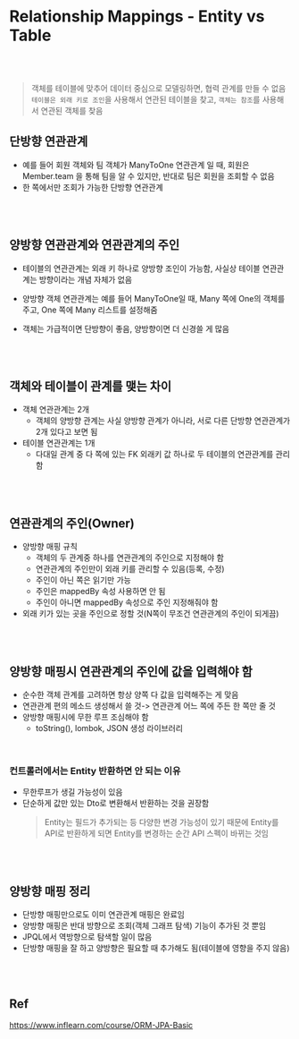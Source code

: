 # Relationship Mappings - Entity vs Table

<br>
<br>


> 객체를 테이블에 맞추어 데이터 중심으로 모델링하면, 협력 관계를 만들 수 없음  
> `테이블은 외래 키로 조인`을 사용해서 연관된 테이블을 찾고, `객체는 참조`를 사용해서 연관된 객체를 찾음


## 단방향 연관관계
* 예를 들어 회원 객체와 팀 객체가 ManyToOne 연관관계 일 때, 회원은 Member.team 을 통해 팀을 알 수 있지만, 반대로 팀은 회원을 조회할 수 없음
* 한 쪽에서만 조회가 가능한 단방향 연관관계



<br>
<br>


## 양방향 연관관계와 연관관계의 주인
* 테이블의 연관관계는 외래 키 하나로 양방향 조인이 가능함, 사실상 테이블 연관관계는 방향이라는 개념 자체가 없음
* 양방향 객체 연관관계는 예를 들어 ManyToOne일 때, Many 쪽에 One의 객체를 주고, One 쪽에 Many 리스트를 설정해줌


* 객체는 가급적이면 단방향이 좋음, 양방향이면 더 신경쓸 게 많음



<br>
<br>


## 객체와 테이블이 관계를 맺는 차이
* 객체 연관관계는 2개
	* 객체의 양방향 관계는 사실 양방향 관계가 아니라, 서로 다른 단방향 연관관계가 2개 있다고 보면 됨
* 테이블 연관관계는 1개
	* 다대일 관계 중 다 쪽에 있는 FK 외래키 값 하나로 두 테이블의 연관관계를 관리함


<br>
<br>


## 연관관계의 주인(Owner)
* 양방향 매핑 규칙
	* 객체의 두 관계중 하나를 연관관계의 주인으로 지정해야 함
	* 연관관계의 주인만이 외래 키를 관리할 수 있음(등록, 수정)
	* 주인이 아닌 쪽은 읽기만 가능
	* 주인은 mappedBy 속성 사용하면 안 됨
	* 주인이 아니면 mappedBy 속성으로 주인 지정해줘야 함
* 외래 키가 있는 곳을 주인으로 정할 것(N쪽이 무조건 연관관계의 주인이 되게끔)



<br>
<br>


## 양방향 매핑시 연관관계의 주인에 값을 입력해야 함
* 순수한 객체 관계를 고려하면 항상 양쪽 다 값을 입력해주는 게 맞음
* 연관관계 편의 메소드 생성해서 쓸 것-> 연관관계 어느 쪽에 주든 한 쪽만 줄 것
* 양방향 매핑시에 무한 루프 조심해야 함
	* toString(), lombok, JSON 생성 라이브러리
	
<br>
	 
### 컨트롤러에서는 Entity 반환하면 안 되는 이유
* 무한루프가 생길 가능성이 있음
* 단순하게 값만 있는 Dto로 변환해서 반환하는 것을 권장함
	> Entity는 필드가 추가되는 등 다양한 변경 가능성이 있기 때문에 Entity를 API로 반환하게 되면 Entity를 변경하는 순간 API 스펙이 바뀌는 것임
		

<br>
<br>


## 양방향 매핑 정리
* 단방향 매핑만으로도 이미 연관관계 매핑은 완료임
* 양방향 매핑은 반대 방향으로 조회(객체 그래프 탐색) 기능이 추가된 것 뿐임
* JPQL에서 역방향으로 탐색할 일이 많음
* 단방향 매핑을 잘 하고 양방향은 필요할 때 추가해도 됨(테이블에 영향을 주지 않음)


<br>
<br>


## Ref
https://www.inflearn.com/course/ORM-JPA-Basic

